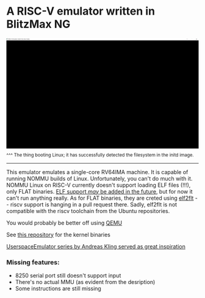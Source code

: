 # A RISC-V emulator written in BlitzMax NG

![The thing booting Linux; it has successfully detected the filesystem in the initd image.](AnimatedDemo.webp)
<sub>^^^ The thing booting Linux; it has successfully detected the filesystem in the initd image.</sub>

---

This emulator emulates a single-core RV64IMA machine. It is capable of running NOMMU builds of Linux. Unfortunately, you can't do much with it. NOMMU Linux on RISC-V currently doesn't support loading ELF files (!!!), only FLAT binaries. [ELF support _may_ be added in the future](https://linuxplumbersconf.org/event/4/contributions/386/attachments/298/502/RISC-V-NOMMU-Linux-Plumbers-2019.pdf), but for now it can't run anything really. As for FLAT binaries, they are creted using [elf2flt](https://github.com/uclinux-dev/elf2flt/) -- riscv support is hanging in a pull request there. Sadly, elf2flt is not compatible with the riscv toolchain from the Ubuntu repositories.

You would probably be better off using [QEMU](https://risc-v-getting-started-guide.readthedocs.io/en/latest/linux-qemu.html)

See [this repository](https://github.com/AXKuhta/RISC-V_Emulation_supplementals) for the kernel binaries

[UserspaceEmulator series by Andreas Kling served as great inspiration](https://www.youtube.com/watch?v=NVPavP9DP-c)

### Missing features:
- 8250 serial port still doesn't support input
- There's no actual MMU (as evident from the desription) 
- Some instructions are still missing
